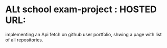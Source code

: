 # ALt school exam-project : HOSTED URL: 

implementing an Api fetch on github user portfolio, shwing a page with list of all repositories.


